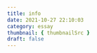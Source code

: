 ```yaml
---
title: info
date: 2021-10-27 22:10:03
category: essay
thumbnail: { thumbnailSrc }
draft: false
---
```


